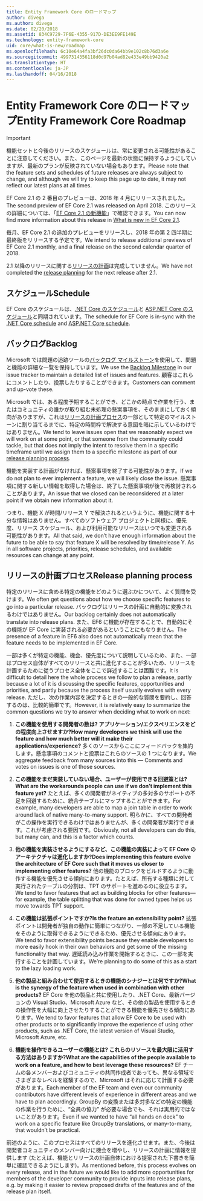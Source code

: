 ```yaml
---
title: Entity Framework Core のロードマップ
author: divega
ms.author: divega
ms.date: 02/20/2018
ms.assetid: 834C9729-7F6E-4355-917D-DE3EE9FE149E
ms.technology: entity-framework-core
uid: core/what-is-new/roadmap
ms.openlocfilehash: 6c10e64a4fa3bf26dc0da64bb9e102c8b76d3a6e
ms.sourcegitcommit: 4997314356118d0d97b04ad82e433e49bb9420a2
ms.translationtype: HT
ms.contentlocale: ja-JP
ms.lasthandoff: 04/16/2018
---
```

# <a name="entity-framework-core-roadmap"></a><span data-ttu-id="94c19-102">Entity Framework Core のロードマップ</span><span class="sxs-lookup"><span data-stu-id="94c19-102">Entity Framework Core Roadmap</span></span>

> [!IMPORTANT]
> <span data-ttu-id="94c19-103">機能セットと今後のリリースのスケジュールは、常に変更される可能性があることに注意してください。また、このページを最新の状態に保持するようにしていますが、最新のプランが反映されていない場合もあります。</span><span class="sxs-lookup"><span data-stu-id="94c19-103">Please note that the feature sets and schedules of future releases are always subject to change, and although we will try to keep this page up to date, it may not reflect our latest plans at all times.</span></span>

<span data-ttu-id="94c19-104">EF Core 2.1 の 2 番目のプレビューは、2018 年 4 月にリリースされました。</span><span class="sxs-lookup"><span data-stu-id="94c19-104">The second preview of EF Core 2.1 was released on April 2018.</span></span> <span data-ttu-id="94c19-105">このリリースの詳細については、「[EF Core 2.1 の新機能](xref:core/what-is-new/ef-core-2.1)」で確認できます。</span><span class="sxs-lookup"><span data-stu-id="94c19-105">You can now find more information about this release in [What is new in EF Core 2.1](xref:core/what-is-new/ef-core-2.1).</span></span>

<span data-ttu-id="94c19-106">毎月、EF Core 2.1 の追加のプレビューをリリースし、2018 年の第 2 四半期に最終版をリリースする予定です。</span><span class="sxs-lookup"><span data-stu-id="94c19-106">We intend to release additional previews of EF Core 2.1 monthly, and a final release on the second calendar quarter of 2018.</span></span>

<span data-ttu-id="94c19-107">2.1 以降のリリースに関する[リリースの計画](#release-planning-process)は完成していません。</span><span class="sxs-lookup"><span data-stu-id="94c19-107">We have not completed the [release planning](#release-planning-process) for the next release after 2.1.</span></span>

## <a name="schedule"></a><span data-ttu-id="94c19-108">スケジュール</span><span class="sxs-lookup"><span data-stu-id="94c19-108">Schedule</span></span>

<span data-ttu-id="94c19-109">EF Core のスケジュールは、[.NET Core のスケジュール](https://github.com/dotnet/core/blob/master/roadmap.md)と [ASP.NET Core のスケジュール](https://github.com/aspnet/Home/wiki/Roadmap)と同期されています。</span><span class="sxs-lookup"><span data-stu-id="94c19-109">The schedule for EF Core is in-sync with the [.NET Core schedule](https://github.com/dotnet/core/blob/master/roadmap.md) and [ASP.NET Core schedule](https://github.com/aspnet/Home/wiki/Roadmap).</span></span>

## <a name="backlog"></a><span data-ttu-id="94c19-110">バックログ</span><span class="sxs-lookup"><span data-stu-id="94c19-110">Backlog</span></span>

<span data-ttu-id="94c19-111">Microsoft では問題の追跡ツールの[バックログ マイルストーン](https://github.com/aspnet/EntityFrameworkCore/issues?q=is%3Aopen+is%3Aissue+milestone%3ABacklog+sort%3Areactions-%2B1-desc)を使用して、問題と機能の詳細な一覧を保持しています。</span><span class="sxs-lookup"><span data-stu-id="94c19-111">We use the [Backlog Milestone](https://github.com/aspnet/EntityFrameworkCore/issues?q=is%3Aopen+is%3Aissue+milestone%3ABacklog+sort%3Areactions-%2B1-desc) in our issue tracker to maintain a detailed list of issues and features.</span></span> <span data-ttu-id="94c19-112">顧客はこれらにコメントしたり、投票したりすることができます。</span><span class="sxs-lookup"><span data-stu-id="94c19-112">Customers can comment and up-vote these.</span></span>

<span data-ttu-id="94c19-113">Microsoft では、ある程度予期することができ、どこかの時点で作業を行う、またはコミュニティの誰かが取り組む未処理の懸案事項を、そのままにしておく傾向がありますが、これは[リリースの計画プロセス](#release-planning-process)の一部として特定のマイルストーンに割り当てるまでに、特定の時間枠で解決する意図を暗に示しているわけではありません。</span><span class="sxs-lookup"><span data-stu-id="94c19-113">We tend to leave issues open that we reasonably expect we will work on at some point, or that someone from the community could tackle, but that does not imply the intent to resolve them in a specific timeframe until we assign them to a specific milestone as part of our [release planning process](#release-planning-process).</span></span>

<span data-ttu-id="94c19-114">機能を実装する計画がなければ、懸案事項を終了する可能性があります。</span><span class="sxs-lookup"><span data-stu-id="94c19-114">If we do not plan to ever implement a feature, we will likely close the issue.</span></span> <span data-ttu-id="94c19-115">懸案事項に関する新しい情報を取得した場合は、終了した懸案事項が後で再検討されることがあります。</span><span class="sxs-lookup"><span data-stu-id="94c19-115">An issue that we closed can be reconsidered at a later point if we obtain new information about it.</span></span>

<span data-ttu-id="94c19-116">つまり、機能 X が時間/リリース Y で解決されるというように、機能に関する十分な情報はありません。すべてのソフトウェア プロジェクトと同様に、優先度、リリース スケジュール、および利用可能なリリースはいつでも変更される可能性があります。</span><span class="sxs-lookup"><span data-stu-id="94c19-116">All that said, we don’t have enough information about the future to be able to say that feature X will be resolved by time/release Y. As in all software projects, priorities, release schedules, and available resources can change at any point.</span></span>

## <a name="release-planning-process"></a><span data-ttu-id="94c19-117">リリースの計画プロセス</span><span class="sxs-lookup"><span data-stu-id="94c19-117">Release planning process</span></span>

<span data-ttu-id="94c19-118">特定のリリースに含める特定の機能をどのように選ぶかについて、よく質問を受けます。</span><span class="sxs-lookup"><span data-stu-id="94c19-118">We often get questions about how we choose specific features to go into a particular release.</span></span> <span data-ttu-id="94c19-119">バックログはリリースの計画に自動的に変換されるわけではありません。</span><span class="sxs-lookup"><span data-stu-id="94c19-119">Our backlog certainly does not automatically translate into release plans.</span></span> <span data-ttu-id="94c19-120">また、EF6 に機能が存在することで、自動的にその機能が EF Core に実装される必要があるということにもなりません。</span><span class="sxs-lookup"><span data-stu-id="94c19-120">The presence of a feature in EF6 also does not automatically mean that the feature needs to be implemented in EF Core.</span></span>

<span data-ttu-id="94c19-121">一部は多くが特定の機能、機会、優先度について説明しているため、また、一部はプロセス自体がすべてのリリースと共に進化することが多いため、リリースを計画するために従うプロセス全体をここで詳述することは困難です。</span><span class="sxs-lookup"><span data-stu-id="94c19-121">It is difficult to detail here the whole process we follow to plan a release, partly because a lot of it is discussing the specific features, opportunities and priorities, and partly because the process itself usually evolves with every release.</span></span> <span data-ttu-id="94c19-122">ただし、次の作業内容を決定するときの一般的な質問を要約し、回答するのは、比較的簡単です。</span><span class="sxs-lookup"><span data-stu-id="94c19-122">However, it is relatively easy to summarize the common questions we try to answer when deciding what to work on next:</span></span>

1. <span data-ttu-id="94c19-123">**この機能を使用する開発者の数は? アプリケーション/エクスペリエンスをどの程度向上させますか?**</span><span class="sxs-lookup"><span data-stu-id="94c19-123">**How many developers we think will use the feature and how much better will it make their applications/experience?**</span></span> <span data-ttu-id="94c19-124">多くのソースからここにフィードバックを集約します。懸念事項のコメントと投票はこれらのソースの 1 つになります。</span><span class="sxs-lookup"><span data-stu-id="94c19-124">We aggregate feedback from many sources into this — Comments and votes on issues is one of those sources.</span></span>

2. <span data-ttu-id="94c19-125">**この機能をまだ実装していない場合、ユーザーが使用できる回避策とは?**</span><span class="sxs-lookup"><span data-stu-id="94c19-125">**What are the workarounds people can use if we don’t implement this feature yet?**</span></span> <span data-ttu-id="94c19-126">たとえば、多くの開発者がネイティブの多対多のサポートの不足を回避するために、統合テーブルにマップすることができます。</span><span class="sxs-lookup"><span data-stu-id="94c19-126">For example, many developers are able to map a join table in order to work around lack of native many-to-many support.</span></span> <span data-ttu-id="94c19-127">明らかに、すべての開発者がこの操作を実行できるわけではありませんが、多くの開発者が実行できます。これが考慮される要因です。</span><span class="sxs-lookup"><span data-stu-id="94c19-127">Obviously, not all developers can do this, but many can, and this is a factor which counts.</span></span>

3. <span data-ttu-id="94c19-128">**他の機能を実装させるようにするなど、この機能の実装によって EF Core のアーキテクチャは進化しますか?**</span><span class="sxs-lookup"><span data-stu-id="94c19-128">**Does implementing this feature evolve the architecture of EF Core such that it moves us closer to implementing other features?**</span></span> <span data-ttu-id="94c19-129">他の機能のブロックをビルドするように動作する機能を優先させる傾向にあります。たとえば、所有する種類に対して実行されたテーブルの分割は、TPT のサポートを進めるのに役立ちます。</span><span class="sxs-lookup"><span data-stu-id="94c19-129">We tend to favor features that act as building blocks for other features—for example, the table splitting that was done for owned types helps us move towards TPT support.</span></span>

4. <span data-ttu-id="94c19-130">**この機能は拡張ポイントですか?**</span><span class="sxs-lookup"><span data-stu-id="94c19-130">**Is the feature an extensibility point?**</span></span> <span data-ttu-id="94c19-131">拡張ポイントは開発者が独自の動作に簡単につながり、一部の不足している機能をそのように取得できるようにできるため、優先させる傾向にあります。</span><span class="sxs-lookup"><span data-stu-id="94c19-131">We tend to favor extensibility points because they enable developers to more easily hook in their own behaviors and get some of the missing functionality that way.</span></span> <span data-ttu-id="94c19-132">遅延読み込み作業を開始するときに、この一部を実行することを計画しています。</span><span class="sxs-lookup"><span data-stu-id="94c19-132">We’re planning to do some of this as a start to the lazy loading work.</span></span>

5. <span data-ttu-id="94c19-133">**他の製品と組み合わせて使用するときの機能のシナジーとは何ですか?**</span><span class="sxs-lookup"><span data-stu-id="94c19-133">**What is the synergy of the feature when used in combination with other products?**</span></span> <span data-ttu-id="94c19-134">EF Core を他の製品と共に使用したり、.NET Core、最新バージョンの Visual Studio、Microsoft Azure など、その他の製品を使用するときの操作性を大幅に向上させたりすることができる機能を優先させる傾向にあります。</span><span class="sxs-lookup"><span data-stu-id="94c19-134">We tend to favor features that allow EF Core to be used with other products or to significantly improve the experience of using other products, such as .NET Core, the latest version of Visual Studio, Microsoft Azure, etc.</span></span>

6. <span data-ttu-id="94c19-135">**機能を操作できるユーザーの機能とは? これらのリソースを最大限に活用する方法はありますか?**</span><span class="sxs-lookup"><span data-stu-id="94c19-135">**What are the capabilities of the people available to work on a feature, and how to best leverage these resources?**</span></span> <span data-ttu-id="94c19-136">EF チームの各メンバーおよびコミュニティの共同作成者であっても、異なる領域でさまざまなレベルを経験するので、Microsoft はそれに応じて計画する必要があります。</span><span class="sxs-lookup"><span data-stu-id="94c19-136">Each member of the EF team and even our community contributors have different levels of experience in different areas and we have to plan accordingly.</span></span> <span data-ttu-id="94c19-137">GroupBy の変換または多対多などの特定の機能の作業を行うために、“全員の協力” が必要な場合でも、それは実用的ではないことがあります。</span><span class="sxs-lookup"><span data-stu-id="94c19-137">Even if we wanted to have “all hands on deck” to work on a specific feature like GroupBy translations, or many-to-many, that wouldn’t be practical.</span></span>

<span data-ttu-id="94c19-138">前述のように、このプロセスはすべてのリリースを進化させます。また、今後は開発者コミュニティのメンバー向けに機会を増やし、リリースの計画に情報を提供します (たとえば、機能とリリースの計画自体における提案された下書きを簡単に確認できるようにします)。</span><span class="sxs-lookup"><span data-stu-id="94c19-138">As mentioned before, this process evolves on every release, and in the future we would like to add more opportunities for members of the developer community to provide inputs into release plans, e.g. by making it easier to review proposed drafts of the features and of the release plan itself.</span></span>
